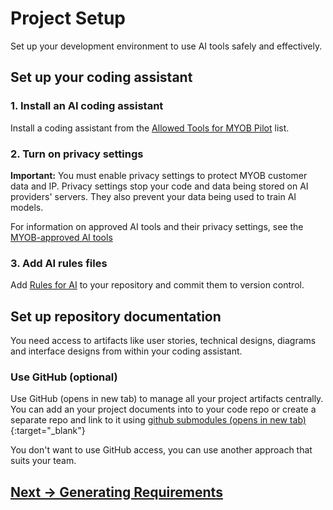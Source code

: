# Project Setup

Set up your development environment to use AI tools safely and effectively.

## Set up your coding assistant

### 1. Install an AI coding assistant

Install a coding assistant from the [Allowed Tools for MYOB Pilot](../appendix/MYOB-approved-tools.md) list.

### 2. Turn on privacy settings

**Important:** You must enable privacy settings to protect MYOB customer data and IP. Privacy settings stop your code and data being stored on AI providers' servers. They also prevent your data being used to train AI models.

For information on approved AI tools and their privacy settings, see the [MYOB-approved AI tools](../appendix/MYOB-approved-tools.md)

### 3. Add AI rules files

Add [Rules for AI](../../pages/appendix/rules-for-ai) to your repository and commit them to version control.

## Set up repository documentation

You need access to artifacts like user stories, technical designs, diagrams and interface designs from within your coding assistant.

### Use GitHub (optional)

Use GitHub (opens in new tab) to manage all your project artifacts centrally. You can add an your project documents into to your code repo or create a separate repo and link to it using [github submodules (opens in new tab)](https://github.blog/open-source/git/working-with-submodules/){:target="_blank"}

You don't want to use GitHub access, you can use another approach that suits your team.

## [Next -> Generating Requirements](../generating-requirements/)